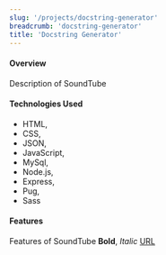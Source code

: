 ```yaml
---
slug: '/projects/docstring-generator'
breadcrumb: 'docstring-generator'
title: 'Docstring Generator'
---
```


#### Overview

Description of SoundTube

#### Technologies Used

-   HTML,
-   CSS,
-   JSON,
-   JavaScript,
-   MySql,
-   Node.js,
-   Express,
-   Pug,
-   Sass

#### Features

Features of SoundTube
**Bold**,
_Italic_
[URL](http://google.com)
